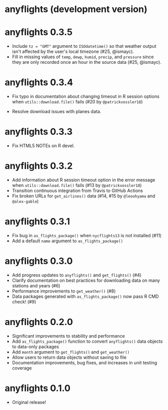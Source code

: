 # anyflights (development version)

# anyflights 0.3.5

* Include `tz = "GMT"` argument to `ISOdatetime()` so that weather output isn't 
  affected by the user's local timezone (#25, @ismayc).
* Fill in missing values of `temp`, `dewp`, `humid`, `precip`, and `pressure` 
  since they are only recorded once an hour in the source data (#25, @ismayc).

# anyflights 0.3.4

* Fix typo in documentation about changing timeout in R session options when
`utils::download.file()` fails (#20 by `@patrickvossler18`)

* Resolve download issues with planes data.

# anyflights 0.3.3

* Fix HTML5 NOTEs on R devel.

# anyflights 0.3.2

* Add information about R session timeout option in the error message when
`utils::download.file()` fails (#13 by `@patrickvossler18`)
* Transition continuous integration from Travis to GitHub Actions
* Fix broken URLs for `get_airlines()` data (#14, #15 by `@leoohyama` and `@alex-gable`)

# anyflights 0.3.1

* Fix bug in `as_flights_package()` when `nycflights13` is not installed (#11)
* Add a default `name` argument to `as_flights_package()`

# anyflights 0.3.0

* Add progress updates to `anyflights()` and `get_flights()` (#4)
* Clarify documentation on best practices for downloading data on many
stations and years (#6)
* Performance improvements to `get_weather()` (#8)
* Data packages generated with `as_flights_package()` now pass R CMD check! (#9)

# anyflights 0.2.0

* Significant improvements to stability and performance
* Add `as_flights_package()` function to convert `anyflights()` data
objects to data-only packages
* Add `month` argument to `get_flights()` and `get_weather()`
* Allow users to return data objects without saving to file
* Documentation improvements, bug fixes, and increases in unit testing
coverage


# anyflights 0.1.0

* Original release!
